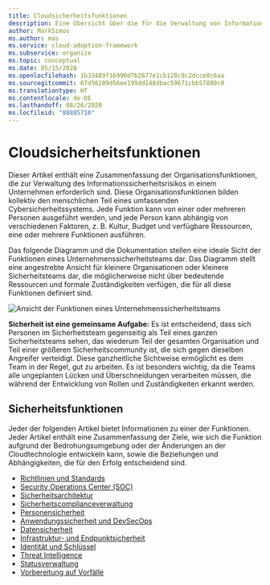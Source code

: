 ```yaml
---
title: Cloudsicherheitsfunktionen
description: Eine Übersicht über die für die Verwaltung von Informationssicherheitsrisiken in einem Unternehmen erforderlichen Organisationsfunktionen
author: MarkSimos
ms.author: mas
ms.service: cloud-adoption-framework
ms.subservice: organize
ms.topic: conceptual
ms.date: 05/15/2020
ms.openlocfilehash: 1b33489f16990d7b2677e1cb128c9c2dcce0c6aa
ms.sourcegitcommit: 07d56209d56ee199dd148dbac59671cbb57880c0
ms.translationtype: HT
ms.contentlocale: de-DE
ms.lasthandoff: 08/26/2020
ms.locfileid: "88885710"
---
```

# <a name="cloud-security-functions"></a>Cloudsicherheitsfunktionen

Dieser Artikel enthält eine Zusammenfassung der Organisationsfunktionen, die zur Verwaltung des Informationssicherheitsrisikos in einem Unternehmen erforderlich sind. Diese Organisationsfunktionen bilden kollektiv den menschlichen Teil eines umfassenden Cybersicherheitssystems. Jede Funktion kann von einer oder mehreren Personen ausgeführt werden, und jede Person kann abhängig von verschiedenen Faktoren, z. B. Kultur, Budget und verfügbare Ressourcen, eine oder mehrere Funktionen ausführen.

Das folgende Diagramm und die Dokumentation stellen eine ideale Sicht der Funktionen eines Unternehmenssicherheitsteams dar. Das Diagramm stellt eine angestrebte Ansicht für kleinere Organisationen oder kleinere Sicherheitsteams dar, die möglicherweise nicht über bedeutende Ressourcen und formale Zuständigkeiten verfügen, die für all diese Funktionen definiert sind.

![Ansicht der Funktionen eines Unternehmenssicherheitsteams](../_images/security/enterprise-security-team.png)

**Sicherheit ist eine gemeinsame Aufgabe:** Es ist entscheidend, dass sich Personen im Sicherheitsteam gegenseitig als Teil eines ganzen Sicherheitsteams sehen, das wiederum Teil der gesamten Organisation und Teil einer größeren Sicherheitscommunity ist, die sich gegen dieselben Angreifer verteidigt. Diese ganzheitliche Sichtweise ermöglicht es dem Team in der Regel, gut zu arbeiten. Es ist besonders wichtig, da die Teams alle ungeplanten Lücken und Überschneidungen verarbeiten müssen, die während der Entwicklung von Rollen und Zuständigkeiten erkannt werden.

## <a name="security-functions"></a>Sicherheitsfunktionen

Jeder der folgenden Artikel bietet Informationen zu einer der Funktionen. Jeder Artikel enthält eine Zusammenfassung der Ziele, wie sich die Funktion aufgrund der Bedrohungsumgebung oder der Änderungen an der Cloudtechnologie entwickeln kann, sowie die Beziehungen und Abhängigkeiten, die für den Erfolg entscheidend sind.

- [Richtlinien und Standards](./cloud-security-policy-standards.md)
- [Security Operations Center (SOC)](./cloud-security-operations-center.md)
- [Sicherheitsarchitektur](./cloud-security-architecture.md)
- [Sicherheitscomplianceverwaltung](./cloud-security-compliance-management.md)
- [Personensicherheit](./cloud-security-people.md)
- [Anwendungssicherheit und DevSecOps](./cloud-security-application-security-devsecops.md)
- [Datensicherheit](./cloud-security-data-security.md)
- [Infrastruktur- und Endpunktsicherheit](./cloud-security-infrastructure-endpoint.md)
- [Identität und Schlüssel](./cloud-security-identity-keys.md)
- [Threat Intelligence](./cloud-security-threat-intelligence.md)
- [Statusverwaltung](./cloud-security-posture-management.md)
- [Vorbereitung auf Vorfälle](./cloud-security-incident-preparation.md)
